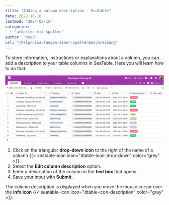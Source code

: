 ```yaml
---
title: "Adding a column description - SeaTable"
date: 2022-10-10
lastmod: "2024-03-15"
categories: 
  - "arbeiten-mit-spalten"
author: "nsc2"
url: "/help/hinzufuegen-einer-spaltenbeschreibung"
---
```


To store information, instructions or explanations about a column, you can add a description to your table columns in SeaTable. Here you will learn how to do that:

![Adding a column description](images/how-to-add-a-coloumn-description.gif)

1. Click on the triangular **drop-down icon** to the right of the name of a column {{< seatable-icon icon="dtable-icon-drop-down" color="grey" >}}.
2. Select the **Edit column description** option.
3. Enter a description of the column in the **text box** that opens.
4. Save your input with **Submit**.

The column description is displayed when you move the mouse cursor over the **info icon** {{< seatable-icon icon="dtable-icon-description" color="grey" >}}.
